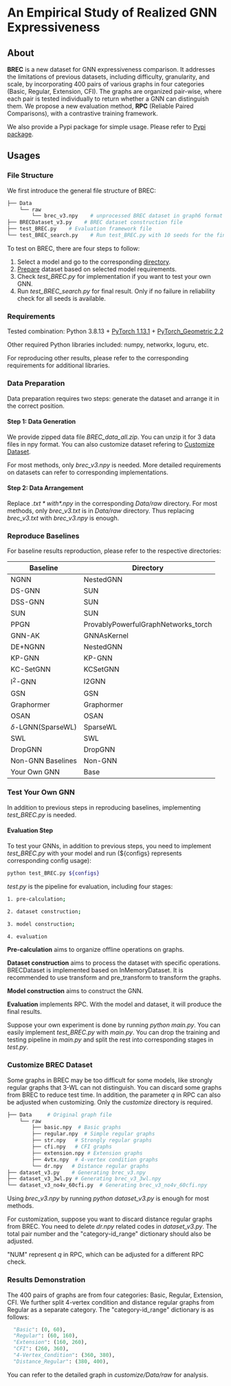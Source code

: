 # An Empirical Study of Realized GNN Expressiveness

## About

**BREC** is a new dataset for GNN expressiveness comparison.
It addresses the limitations of previous datasets, including difficulty, granularity, and scale, by incorporating
400 pairs of various graphs in four categories (Basic, Regular, Extension, CFI).
The graphs are organized pair-wise, where each pair is tested individually to return whether a GNN can distinguish them. We propose a new evaluation method, **RPC** (Reliable Paired Comparisons), with a contrastive training framework.

We also provide a Pypi package for simple usage. Please refer to [Pypi package](https://pypi.org/project/brec-icml2024/).


## Usages

### File Structure

We first introduce the general file structure of BREC:

```bash
├── Data
    └── raw
        └── brec_v3.npy    # unprocessed BREC dataset in graph6 format
├── BRECDataset_v3.py    # BREC dataset construction file
├── test_BREC.py    # Evaluation framework file
└── test_BREC_search.py    # Run test_BREC.py with 10 seeds for the final result
```

To test on BREC, there are four steps to follow:

1. Select a model and go to the corresponding [directory](#directory).
2. [Prepare](#preparation) dataset based on selected model requirements.
3. Check *test_BREC.py* for implementation if you want to test your own GNN.
4. Run *test_BREC_search.py* for final result. Only if no failure in reliability check for all seeds is available.

### Requirements

Tested combination: Python 3.8.13 + [PyTorch 1.13.1](https://pytorch.org/get-started/previous-versions/) + [PyTorch_Geometric 2.2](https://pytorch-geometric.readthedocs.io/en/latest/notes/installation.html)

Other required Python libraries included: numpy, networkx, loguru, etc.

For reproducing other results, please refer to the corresponding requirements for additional libraries.

### <span id="preparation">Data Preparation</span>

Data preparation requires two steps: generate the dataset and arrange it in the correct position.

#### Step 1: Data Generation

We provide zipped data file *BREC_data_all.zip*. You can unzip it for 3 data files in npy format. You can also customize dataset refering to [Customize Dataset](#customize).

For most methods, only *brec_v3.npy* is needed. More detailed requirements on datasets can refer to corresponding implementations.

#### Step 2: Data Arrangement

Replace *$.txt* with *$.npy* in the corresponding *Data/raw* directory.
For most methods, only *brec_v3.txt* is in *Data/raw* directory. Thus replacing *brec_v3.txt* with *brec_v3.npy* is enough.

### <span id="directory">Reproduce Baselines</span>

For baseline results reproduction, please refer to the respective directories:

| Baseline          | Directory                           |
| ----------------- | ----------------------------------- |
| NGNN              | NestedGNN                           |
| DS-GNN            | SUN                                 |
| DSS-GNN           | SUN                                 |
| SUN               | SUN                                 |
| PPGN              | ProvablyPowerfulGraphNetworks_torch |
| GNN-AK            | GNNAsKernel                         |
| DE+NGNN           | NestedGNN                           |
| KP-GNN            | KP-GNN                              |
| KC-SetGNN         | KCSetGNN                            |
| I$^2$-GNN         | I2GNN                               |
| GSN               | GSN                                 |
| Graphormer        | Graphormer                          |
| OSAN              | OSAN                                |
| $\delta$-LGNN(SparseWL) | SparseWL                      |
| SWL               | SWL                                 |
| DropGNN           | DropGNN                             |
| Non-GNN Baselines | Non-GNN                             |
| Your Own GNN      | Base                                |

### Test Your Own GNN

In addition to previous steps in reproducing baselines, implementing *test_BREC.py* is needed.

#### Evaluation Step

To test your GNNs, in addition to previous steps, you need to implement *test_BREC.py* with your model and run (${configs} represents corresponding config usage):

```bash
python test_BREC.py ${configs}
```

*test.py* is the pipeline for evaluation, including four stages:

```bash
1. pre-calculation;

2. dataset construction;

3. model construction;

4. evaluation
```

**Pre-calculation** aims to organize offline operations on graphs.

**Dataset construction** aims to process the dataset with specific operations. BRECDataset is implemented based on InMemoryDataset. It is recommended to use transform and pre_transform to transform the graphs.

**Model construction** aims to construct the GNN.

**Evaluation** implements RPC. With the model and dataset, it will produce the final results.

Suppose your own experiment is done by running *python main.py*. You can easily implement *test_BREC.py* with *main.py*. You can drop the training and testing pipeline in *main.py* and split the rest into corresponding stages in *test.py*.

### <span id="customize">Customize BREC Dataset</span>

Some graphs in BREC may be too difficult for some models, like strongly regular graphs that 3-WL can not distinguish.
You can discard some graphs from BREC to reduce test time.
In addition, the parameter $q$ in RPC can also be adjusted when customizing. Only the *customize* directory is required.

```bash
├── Data     # Original graph file
    └── raw
        ├── basic.npy  # Basic graphs
        ├── regular.npy  # Simple regular graphs
        ├── str.npy   # Strongly regular graphs
        ├── cfi.npy   # CFI graphs
        ├── extension.npy # Extension graphs
        ├── 4vtx.npy  # 4-vertex condition graphs
        └── dr.npy   # Distance regular graphs
├── dataset_v3.py    # Generating brec_v3.npy 
├── dataset_v3_3wl.py # Generating brec_v3_3wl.npy    
└── dataset_v3_no4v_60cfi.py  # Generating brec_v3_no4v_60cfi.npy
```

Using *brec_v3.npy* by running *python dataset_v3.py* is enough for most methods.

For customization, suppose you want to discard distance regular graphs from BREC. You need to delete *dr.npy* related codes in *dataset_v3.py*. The total pair number and the "category-id_range" dictionary should also be adjusted.

"NUM" represent $q$ in RPC, which can be adjusted for a different RPC check.

### Results Demonstration

The 400 pairs of graphs are from four categories: Basic, Regular, Extension, CFI. We further split 4-vertex condition and distance regular graphs from Regular as a separate category. The "category-id_range" dictionary is as follows:

```python
  "Basic": (0, 60),
  "Regular": (60, 160),
  "Extension": (160, 260),
  "CFI": (260, 360),
  "4-Vertex_Condition": (360, 380),
  "Distance_Regular": (380, 400),
```

You can refer to the detailed graph in *customize/Data/raw* for analysis.
